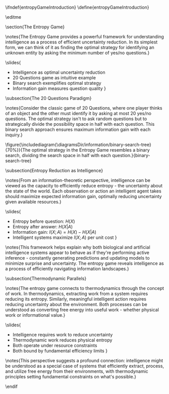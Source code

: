 \ifndef{entropyGameIntroduction}
\define{entropyGameIntroduction}

\editme

\section{The Entropy Game}

\notes{The Entropy Game provides a powerful framework for understanding intelligence as a process of efficient uncertainty reduction. In its simplest form, we can think of it as finding the optimal strategy for identifying an unknown entity by asking the minimum number of yes/no questions.}

\slides{
* Intelligence as optimal uncertainty reduction
* 20 Questions game as intuitive example
* Binary search exemplifies optimal strategy
* Information gain measures question quality
}

\subsection{The 20 Questions Paradigm}

\notes{Consider the classic game of 20 Questions, where one player thinks of an object and the other must identify it by asking at most 20 yes/no questions. The optimal strategy isn't to ask random questions but to strategically divide the possibility space in half with each question. This binary search approach ensures maximum information gain with each inquiry.}

\figure{\includediagram{\diagramsDir/information/binary-search-tree}{70%}}{The optimal strategy in the Entropy Game resembles a binary search, dividing the search space in half with each question.}{binary-search-tree}

\subsection{Entropy Reduction as Intelligence}

\notes{From an information-theoretic perspective, intelligence can be viewed as the capacity to efficiently reduce entropy - the uncertainty about the state of the world. Each observation or action an intelligent agent takes should maximize expected information gain, optimally reducing uncertainty given available resources.}

\slides{
* Entropy before question: $H(X)$
* Entropy after answer: $H(X|A)$
* Information gain: $I(X;A) = H(X) - H(X|A)$
* Intelligent systems maximize $I(X;A)$ per unit cost
}

\notes{This framework helps explain why both biological and artificial intelligence systems appear to behave as if they're performing active inference - constantly generating predictions and updating models to minimize surprise and uncertainty. The entropy game reveals intelligence as a process of efficiently navigating information landscapes.}

\subsection{Thermodynamic Parallels}

\notes{The entropy game connects to thermodynamics through the concept of work. In thermodynamics, extracting work from a system requires reducing its entropy. Similarly, meaningful intelligent action requires reducing uncertainty about the environment. Both processes can be understood as converting free energy into useful work - whether physical work or informational value.}

\slides{
* Intelligence requires work to reduce uncertainty
* Thermodynamic work reduces physical entropy
* Both operate under resource constraints
* Both bound by fundamental efficiency limits
}

\notes{This perspective suggests a profound connection: intelligence might be understood as a special case of systems that efficiently extract, process, and utilize free energy from their environments, with thermodynamic principles setting fundamental constraints on what's possible.}

\endif 
